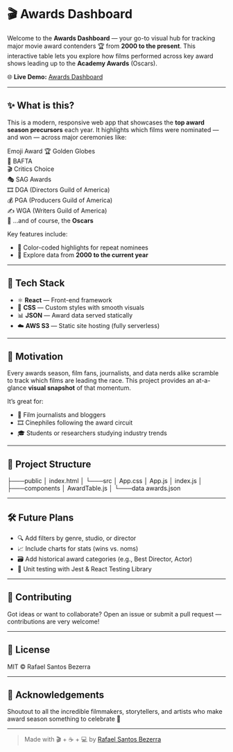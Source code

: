 # 🎬 Awards Dashboard

Welcome to the **Awards Dashboard** — your go-to visual hub for tracking major movie award contenders 🏆 from **2000 to the present**. This interactive table lets you explore how films performed across key award shows leading up to the **Academy Awards** (Oscars).

🌐 **Live Demo:** [Awards Dashboard](http://awardsdashboard.s3-website.us-east-2.amazonaws.com/)

---

## ✨ What is this?

This is a modern, responsive web app that showcases the **top award season precursors** each year. It highlights which films were nominated — and won — across major ceremonies like:

Emoji	Award
🏆  Golden Globes  
🎥  BAFTA  
🎬  Critics Choice  
🎭  SAG Awards  
🎞️  DGA (Directors Guild of America)  
💰  PGA (Producers Guild of America)  
✍️  WGA (Writers Guild of America)  
🌟  ...and of course, the **Oscars**

Key features include:

- 🎨 Color-coded highlights for repeat nominees
- 📅 Explore data from **2000 to the current year**

---

## 🚀 Tech Stack

- ⚛️ **React** — Front-end framework
- 💅 **CSS** — Custom styles with smooth visuals
- 📊 **JSON** — Award data served statically
- ☁️ **AWS S3** — Static site hosting (fully serverless)

---

## 🧠 Motivation

Every awards season, film fans, journalists, and data nerds alike scramble to track which films are leading the race. This project provides an at-a-glance **visual snapshot** of that momentum.

It’s great for:

- 📰 Film journalists and bloggers
- 🎞️ Cinephiles following the award circuit
- 🎓 Students or researchers studying industry trends

---

## 📂 Project Structure

├───public
│       index.html
│
└───src
    │   App.css
    │   App.js
    │   index.js
    │
    ├───components
    │       AwardTable.js
    │
    └───data
            awards.json

---

## 🛠️ Future Plans

- 🔍 Add filters by genre, studio, or director
- 📈 Include charts for stats (wins vs. noms)
- 🗃️ Add historical award categories (e.g., Best Director, Actor)
- 🧪 Unit testing with Jest & React Testing Library

---

## 🤝 Contributing

Got ideas or want to collaborate? Open an issue or submit a pull request — contributions are very welcome!

---

## 📜 License

MIT © Rafael Santos Bezerra

---

## 🙌 Acknowledgements

Shoutout to all the incredible filmmakers, storytellers, and artists who make award season something to celebrate 💛

---

> Made with 🎬 + ☕ + 💻 by [Rafael Santos Bezerra](https://www.linkedin.com/in/rafasantosbzr)